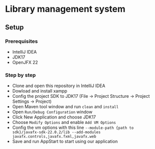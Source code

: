 # Library management system

## Setup

### Prerequisites

- IntelliJ IDEA
- JDK17
- OpenJFX 22

### Step by step

- Clone and open this repository in IntelliJ IDEA
- Dowload and install xampp
- Config the project SDK to JDK17 (File -> Project Structure -> Project Settings -> Project)
- Open Maven tool window and run `clean` and `install`
- Open `Run/Debug Configuration` window
- Click New Application and choose JDK17
- Choose `Modify Options` and enable `Add VM Options`
- Config the vm options with this line `--module-path {path to sdk}/javafx-sdk-22.0.2/lib --add-modules javafx.controls,javafx.fxml,javafx.web`
- Save and run AppStart to start using our application
